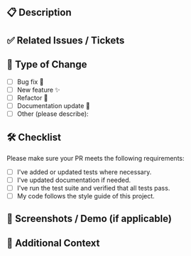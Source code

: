<!--
Thank you for contributing to this gem!

Please fill out the sections below to help maintainers understand your changes.
-->

## 📋 Description

## ✅ Related Issues / Tickets

## 🧪 Type of Change

- [ ] Bug fix 🐞
- [ ] New feature ✨
- [ ] Refactor 🔧
- [ ] Documentation update 📝
- [ ] Other (please describe):

## 🛠️ Checklist

Please make sure your PR meets the following requirements:

- [ ] I've added or updated tests where necessary.
- [ ] I've updated documentation if needed.
- [ ] I've run the test suite and verified that all tests pass.
- [ ] My code follows the style guide of this project.

## 📸 Screenshots / Demo (if applicable)

## 🧠 Additional Context
